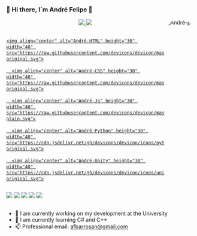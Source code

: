 ### 💜 Hi there, I´m André Felipe 💜

<div align="center">
  <a href="https://github.com/andrefelipebarros">
  <img height="180em" src="https://github-readme-stats.vercel.app/api?username=andrefelipebarros&show_icons=true&theme=midnight-purple&include_all_commits=true&count_private=true"/>
  <img height="180em" src="https://github-readme-stats.vercel.app/api/top-langs/?username=andrefelipebarros&layout=compact&langs_count=7&theme=midnight-purple"/>
<img align="right" alt="André-pic" height="150" style="border-radius:50px;"  src="https://i.picasion.com/pic92/f0489039ac984fd63855362ac6ab134f.gif?width=676&height=676">
</div>
 
##
  
  <div> 
    
    <img align="center" alt="André-HTML" height="30" width="40" src="https://raw.githubusercontent.com/devicons/devicon/master/icons/html5/html5-original.svg">
    
      <img align="center" alt="André-CSS" height="30" width="40" src="https://raw.githubusercontent.com/devicons/devicon/master/icons/css3/css3-original.svg">
    
      <img align="center" alt="André-Js" height="30" width="40" src="https://raw.githubusercontent.com/devicons/devicon/master/icons/javascript/javascript-plain.svg">
    
      <img align="center" alt="André-Python" height="30" width="40" src="https://cdn.jsdelivr.net/gh/devicons/devicon/icons/python/python-original.svg">
    
      <img align="center" alt="André-Unity" height="30" width="40" src="https://cdn.jsdelivr.net/gh/devicons/devicon/icons/unity/unity-original.svg">
    
    
  </div>
  
  
  ##
  
  

  <div>
  <a href="#" target="_blank"><img src="https://img.shields.io/badge/YouTube-FF0000?style=for-the-badge&logo=youtube&logoColor=white" target="_blank"></a>
  <a href="https://instagram.com/alipeeeeeeeee" target="_blank"><img src="https://img.shields.io/badge/-Instagram-%23E4405F?style=for-the-badge&logo=instagram&logoColor=white" target="_blank"></a>
 <a href="https://discord.gg/" target="_blank"><img src="https://img.shields.io/badge/Discord-7289DA?style=for-the-badge&logo=discord&logoColor=white" target="_blank"></a> 
 <a href = "mailto:afbarrosan@gmail.com"><img src="https://img.shields.io/badge/-Gmail-%23333?style=for-the-badge&logo=gmail&logoColor=white" target="_blank"></a>
 <a href="https://www.linkedin.com/in/alipe/" target="_blank"><img src="https://img.shields.io/badge/-LinkedIn-%230077B5?style=for-the-badge&logo=linkedin&logoColor=white" target="_blank"></a> 

  </div>
  
   
  
  ##

  
- 🔭 I am currently working on my development at the University
- 🌱 I am currently learning C# and C++
- 📫 Professional email: afbarrosan@gmail.com
